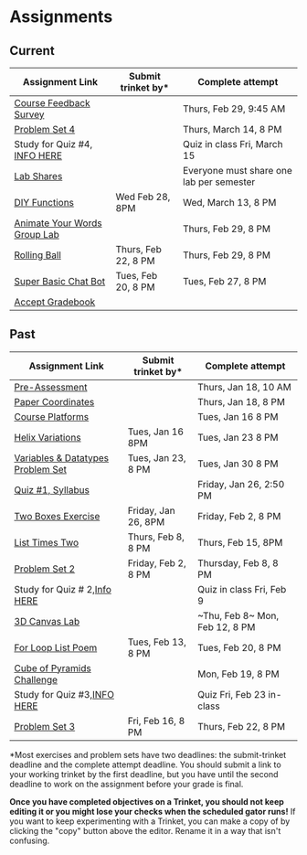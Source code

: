 # Assignments

## Current

| Assignment Link                                                                                                             | Submit trinket by\* | Complete attempt          |
| --------------------------------------------------------------------------------------------------------------------------- | ------------------- | ------------------------- |
| [Course Feedback Survey](https://docs.google.com/forms/d/e/1FAIpQLSciC4qjeHVpMU3mrBb7DDafB6i_96lPj37Ye9oei5rKWzbsnA/viewform?usp=sf_link) | | Thurs, Feb 29, 9:45 AM |
| [Problem Set 4](https://classroom.github.com/a/o3j_EDOb) | | Thurs, March 14, 8 PM |
| Study for Quiz #4, [INFO HERE](https://github.com/allegheny-college-cmpsc-100-spring-2024/slides/blob/main/reminders/quiz-4.md)| | Quiz in class Fri, March 15 |
| [Lab Shares](https://github.com/allegheny-college-cmpsc-100-spring-2024/slides/blob/main/reminders/labShares.md) | | Everyone must share one lab per semester |
| [DIY Functions](https://classroom.github.com/a/iCIuKx1Y) | Wed Feb 28, 8PM | Wed, March 13, 8 PM | 
| [Animate Your Words Group Lab](https://classroom.github.com/a/HdHWCaJJ)                                                        |                     | Thurs, Feb 29, 8 PM       |
| [Rolling Ball](https://classroom.github.com/a/AyfrQbje)                                                                        | Thurs, Feb 22, 8 PM | Thurs, Feb 29, 8 PM       |
| [Super Basic Chat Bot](https://classroom.github.com/a/zFgt-VMj)                                                                | Tues, Feb 20, 8 PM  | Tues, Feb 27, 8 PM        |
| [Accept Gradebook](https://classroom.github.com/a/7dLK4j3-)                                                                    |                     |                           |


## Past

| Assignment Link                                                                                                                   | Submit trinket by\* | Complete attempt                |
| --------------------------------------------------------------------------------------------------------------------------------- | ------------------- | ------------------------------- |
| [Pre-Assessment](https://docs.google.com/forms/d/e/1FAIpQLSfI8_lGf7UB6HnVHs0JR19XtWAWmneT_HUIM1-ACb_C7mWakw/viewform?usp=sf_link)    |                     | Thurs, Jan 18, 10 AM            |
| [Paper Coordinates](https://classroom.github.com/a/tOox8MQP)                                                                         |                     | Thurs, Jan 18, 8 PM             |
| [Course Platforms](https://classroom.github.com/a/I_aPYXfe)                                                                          |                     | Tues, Jan 16 8 PM               |
| [Helix Variations](https://classroom.github.com/a/iYUubKEG)                                                                          | Tues, Jan 16 8PM    | Tues, Jan 23 8 PM               |
| [Variables &amp; Datatypes Problem Set](https://classroom.github.com/a/UNxAOcxS)                                                     | Tues, Jan 23, 8 PM  | Tues, Jan 30 8 PM               |
| [Quiz #1, Syllabus](https://docs.google.com/forms/d/e/1FAIpQLScanSjvjOR6N-Rf6yZ-pl0gq8Pm-xRVHQ2uahtVkvkKdG-eIg/viewform?usp=sf_link) |                     | Friday, Jan 26, 2:50 PM         |
| [Two Boxes Exercise](https://classroom.github.com/a/87Sq-wos)                                                                        | Friday, Jan 26, 8PM | Friday, Feb 2, 8 PM             |
| [List Times Two](https://classroom.github.com/a/taX8ZU6t)                                                                            | Thurs, Feb 8, 8 PM  | Thurs, Feb 15, 8PM              |
| [Problem Set 2](https://classroom.github.com/a/bvROnoOH)                                                                             | Friday, Feb 2, 8 PM | Thursday, Feb 8, 8 PM           |
| Study for Quiz # 2,[Info HERE](https://github.com/allegheny-college-cmpsc-100-spring-2024/slides/blob/main/reminders/feb-9-quiz.md)  |                     | Quiz in class Fri, Feb 9        |
| [3D Canvas Lab](https://classroom.github.com/a/45BEsoro)                                                                             |                     | ~Thu, Feb 8~ Mon, Feb 12, 8 PM |
| [For Loop List Poem](https://classroom.github.com/a/48MUfU-F)                                                                        | Tues, Feb 13, 8 PM  | Tues, Feb 20, 8 PM              |
| [Cube of Pyramids Challenge](https://classroom.github.com/a/zrz_IC5W)                                                                |                     | Mon, Feb 19, 8 PM               |
| Study for Quiz #3,[INFO HERE](https://github.com/allegheny-college-cmpsc-100-spring-2024/slides/blob/main/reminders/quiz-3.md) |                     | Quiz Fri, Feb 23 in-class |
| [Problem Set 3](https://classroom.github.com/a/YirqgstC)                                                                       | Fri, Feb 16, 8 PM   | Thurs, Feb 22, 8 PM       |

\*Most exercises and problem sets have two deadlines: the submit-trinket deadline and the complete attempt deadline. You should submit a link to your working trinket by the first deadline, but you have until the second deadline to work on the assignment before your grade is final.

**Once you have completed objectives on a Trinket, you should not keep editing it or you might lose your checks when the scheduled gator runs!** If you want to keep experimenting with a Trinket, you can make a copy of by clicking the "copy" button above the editor. Rename it in a way that isn't confusing.
